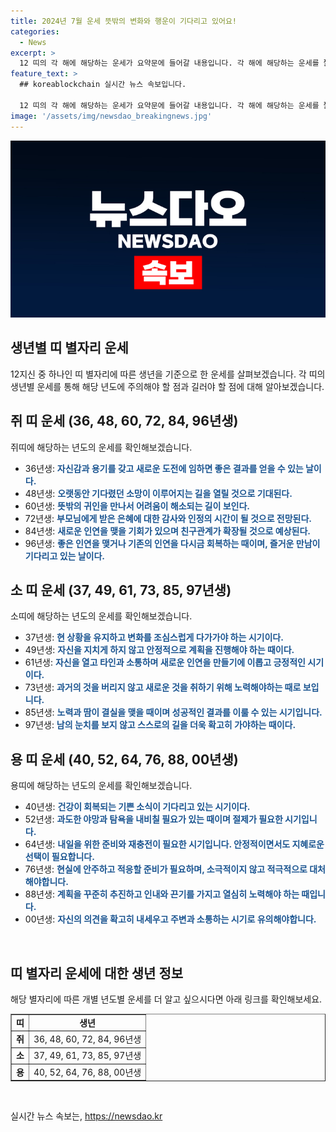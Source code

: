 ```yaml
---
title: 2024년 7월 운세 뜻밖의 변화와 행운이 기다리고 있어요!
categories:
  - News
excerpt: >
  12 띠의 각 해에 해당하는 운세가 요약문에 들어갈 내용입니다. 각 해에 해당하는 운세를 짧고 구체적으로 나열해 보세요. 그러면 제가 그 내용을 150자 이내로 요약문으로 작성해 드릴게요!
feature_text: >
  ## koreablockchain 실시간 뉴스 속보입니다.

  12 띠의 각 해에 해당하는 운세가 요약문에 들어갈 내용입니다. 각 해에 해당하는 운세를 짧고 구체적으로 나열해 보세요. 그러면 제가 그 내용을 150자 이내로 요약문으로 작성해 드릴게요!
image: '/assets/img/newsdao_breakingnews.jpg'
---
```


<p><img src="/assets/img/newsdao_breakingnews.jpg" alt="koreablockchain 속보" /></p>

<h2 data-ke-size="size26">생년별 띠 별자리 운세</h2>

<p data-ke-size="size16">12지신 중 하나인 띠 별자리에 따른 생년을 기준으로 한 운세를 살펴보겠습니다. 각 띠의 생년별 운세를 통해 해당 년도에 주의해야 할 점과 길러야 할 점에 대해 알아보겠습니다.</p>

<h2 data-ke-size="size23">쥐 띠 운세 (36, 48, 60, 72, 84, 96년생)</h2>

<p data-ke-size="size16">쥐띠에 해당하는 년도의 운세를 확인해보겠습니다.</p>

<ul data-ke-size="size16">
    <li>36년생: <b><span style="color: #1a5490;">자신감과 용기를 갖고 새로운 도전에 임하면 좋은 결과를 얻을 수 있는 날이다.</span></b></li>
    <li>48년생: <b><span style="color: #1a5490;">오랫동안 기다렸던 소망이 이루어지는 길을 열릴 것으로 기대된다.</span></b></li>
    <li>60년생: <b><span style="color: #1a5490;">뜻밖의 귀인을 만나서 어려움이 해소되는 길이 보인다.</span></b></li>
    <li>72년생: <b><span style="color: #1a5490;">부모님에게 받은 은혜에 대한 감사와 인정의 시간이 될 것으로 전망된다.</span></b></li>
    <li>84년생: <b><span style="color: #1a5490;">새로운 인연을 맺을 기회가 있으며 친구관계가 확장될 것으로 예상된다.</span></b></li>
    <li>96년생: <b><span style="color: #1a5490;">좋은 인연을 맺거나 기존의 인연을 다시금 회복하는 때이며, 즐거운 만남이 기다리고 있는 날이다.</span></b></li>
</ul>

<h2 data-ke-size="size23">소 띠 운세 (37, 49, 61, 73, 85, 97년생)</h2>

<p data-ke-size="size16">소띠에 해당하는 년도의 운세를 확인해보겠습니다.</p>

<ul data-ke-size="size16">
    <li>37년생: <b><span style="color: #1a5490;">현 상황을 유지하고 변화를 조심스럽게 다가가야 하는 시기이다.</span></b></li>
    <li>49년생: <b><span style="color: #1a5490;">자신을 지치게 하지 않고 안정적으로 계획을 진행해야 하는 때이다.</span></b></li>
    <li>61년생: <b><span style="color: #1a5490;">자신을 열고 타인과 소통하며 새로운 인연을 만들기에 이롭고 긍정적인 시기이다.</span></b></li>
    <li>73년생: <b><span style="color: #1a5490;">과거의 것을 버리지 않고 새로운 것을 취하기 위해 노력해야하는 때로 보입니다.</span></b></li>
    <li>85년생: <b><span style="color: #1a5490;">노력과 땀이 결실을 맺을 때이며 성공적인 결과를 이룰 수 있는 시기입니다.</span></b></li>
    <li>97년생: <b><span style="color: #1a5490;">남의 눈치를 보지 않고 스스로의 길을 더욱 확고히 가야하는 때이다.</span></b></li>
</ul>

<h2 data-ke-size="size23">용 띠 운세 (40, 52, 64, 76, 88, 00년생)</h2>

<p data-ke-size="size16">용띠에 해당하는 년도의 운세를 확인해보겠습니다.</p>

<ul data-ke-size="size16">
    <li>40년생: <b><span style="color: #1a5490;">건강이 회복되는 기쁜 소식이 기다리고 있는 시기이다.</span></b></li>
    <li>52년생: <b><span style="color: #1a5490;">과도한 야망과 탐욕을 내비칠 필요가 있는 때이며 절제가 필요한 시기입니다.</span></b></li>
    <li>64년생: <b><span style="color: #1a5490;">내일을 위한 준비와 재충전이 필요한 시기입니다. 안정적이면서도 지혜로운 선택이 필요합니다.</span></b></li>
    <li>76년생: <b><span style="color: #1a5490;">현실에 안주하고 적응할 준비가 필요하며, 소극적이지 않고 적극적으로 대처해야합니다.</span></b></li>
    <li>88년생: <b><span style="color: #1a5490;">계획을 꾸준히 추진하고 인내와 끈기를 가지고 열심히 노력해야 하는 때입니다.</span></b></li>
    <li>00년생: <b><span style="color: #1a5490;">자신의 의견을 확고히 내세우고 주변과 소통하는 시기로 유의해야합니다.</span></b></li>
</ul>

<p data-ke-size="size16">&nbsp;</p>

<h2 data-ke-size="size26">띠 별자리 운세에 대한 생년 정보</h2>

<p data-ke-size="size16">해당 별자리에 따른 개별 년도별 운세를 더 알고 싶으시다면 아래 링크를 확인해보세요.</p>

<table style="width: 100%;" border="1">
<tbody>
<tr>
<td style="text-align: center; height: 17px;"><b>띠</b></td>
<td style="text-align: center; height: 17px;"><b>생년</b></td>
</tr>
<tr>
<td style="text-align: center; height: 17px;"><b>쥐</b></td>
<td style="text-align: center; height: 17px;">36, 48, 60, 72, 84, 96년생</td>
</tr>
<tr>
<td style="text-align: center; height: 17px;"><b>소</b></td>
<td style="text-align: center; height: 17px;">37, 49, 61, 73, 85, 97년생</td>
</tr>
<tr>
<td style="text-align: center; height: 17px;"><b>용</b></td>
<td style="text-align: center; height: 17px;">40, 52, 64, 76, 88, 00년생</td>
</tr>
</tbody>
</table>

<p data-ke-size="size16">&nbsp;</p>
실시간 뉴스 속보는, <a href="https://newsdao.kr" rel="dofollow">https://newsdao.kr</a>


